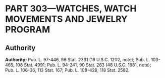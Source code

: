 # PART 303—WATCHES, WATCH MOVEMENTS AND JEWELRY PROGRAM


## Authority

**Authority:** Pub. L. 97-446, 96 Stat. 2331 (19 U.S.C. 1202, note); Pub. L. 103-465, 108 Stat. 4991; Pub. L. 94-241, 90 Stat. 263 (48 U.S.C. 1681, note); Pub. L. 106-36, 113 Stat. 167; Pub. L. 108-429, 118 Stat. 2582.


